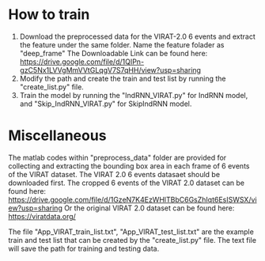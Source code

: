 # How to train
1. Download the preprocessed data for the VIRAT-2.0 6 events and extract the feature under the same folder. Name the feature folader as "deep_frame"
The Downloadable Link can be found here: https://drive.google.com/file/d/1QIPn-gzC5Nx1LVVgMmVVtGLqgV7S7qHH/view?usp=sharing
2. Modify the path and create the train and test list by running the "create_list.py" file.
3. Train the model by running the "IndRNN_VIRAT.py" for IndRNN model, and "Skip_IndRNN_VIRAT.py" for SkipIndRNN model.

# Miscellaneous
The matlab codes within "preprocess_data" folder are provided for collecting and extracting the bounding box area in each frame of 6 events of the VIRAT dataset. The VIRAT 2.0 6 events datasaet should be downloaded first. The cropped 6 events of the VIRAT 2.0 dataset can be found here: https://drive.google.com/file/d/1GzeN7K4EzWHlTBbC6GsZhIqt6EsISWSX/view?usp=sharing
Or the original VIRAT 2.0 dataset can be found here: https://viratdata.org/

The file "App_VIRAT_train_list.txt", "App_VIRAT_test_list.txt" are the example train and test list that can be created by the "create_list.py" file. The text file will save the path for training and testing data.
